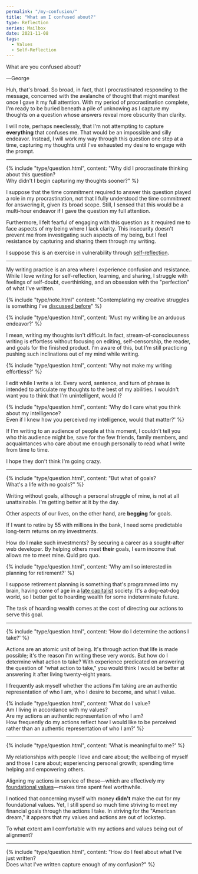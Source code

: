 ```yaml
---
permalink: "/my-confusion/"
title: "What am I confused about?"
type: Reflection
series: Mailbox
date: 2021-11-08
tags:
  - Values
  - Self-Reflection
---
```


<div class="mailbox">
  <span class="mailbox-icon"></span>

  <p>What are you confused about?</p>

  <p>—George</p>
</div>

Huh, that's broad. So broad, in fact, that I procrastinated responding to the message, concerned with the avalanche of thought that might manifest once I gave it my full attention. With my period of procrastination complete, I'm ready to be buried beneath a pile of unknowing as I capture my thoughts on a question whose answers reveal more obscurity than clarity.

I will note, perhaps needlessly, that I'm not attempting to capture **everything** that confuses me. That would be an impossible and silly endeavor. Instead, I will work my way through this question one step at a time, capturing my thoughts until I've exhausted my desire to engage with the prompt.

---

{% include "type/question.html", content: "Why did I procrastinate thinking about this question?<br>Why didn't I begin capturing my thoughts sooner?" %}

I suppose that the time commitment required to answer this question played a role in my procrastination, not that I fully understood the time commitment for answering it, given its broad scope. Still, I sensed that this would be a multi-hour endeavor if I gave the question my full attention.

Furthermore, I felt fearful of engaging with this question as it required me to face aspects of my being where I lack clarity. This insecurity doesn't prevent me from investigating such aspects of my being, but I feel resistance by capturing and sharing them through my writing.

I suppose this is an exercise in vulnerability through [self-reflection](/tags/self-reflection/).

---

My writing practice is an area where I experience confusion and resistance. While I love writing for self-reflection, learning, and sharing, I struggle with feelings of self-doubt, overthinking, and an obsession with the "perfection" of what I've written.

{% include "type/note.html" content: "Contemplating my creative struggles is something I've <a href='/one-more-thing/'>discussed before</a>" %}

{% include "type/question.html", content: 'Must my writing be an arduous endeavor?' %}

I mean, writing my thoughts isn't difficult. In fact, stream-of-consciousness writing is effortless without focusing on editing, self-censorship, the reader, and goals for the finished product. I'm aware of this, but I'm still practicing pushing such inclinations out of my mind while writing.

{% include "type/question.html", content: 'Why not make my writing effortless?' %}

I edit while I write a lot. Every word, sentence, and turn of phrase is intended to articulate my thoughts to the best of my abilities. I wouldn't want you to think that I'm unintelligent, would I?

{% include "type/question.html", content: 'Why do I care what you think about my intelligence?<br>Even if I knew how you perceived my intelligence, would that matter?' %}

If I'm writing to an audience of people at this moment, I couldn't tell you who this audience might be, save for the few friends, family members, and acquaintances who care about me enough personally to read what I write from time to time.

I hope they don't think I'm going crazy.

---

{% include "type/question.html", content: "But what of goals?<br>What's a life with no goals?" %}

Writing without goals, although a personal struggle of mine, is not at all unattainable. I'm getting better at it by the day.

Other aspects of our lives, on the other hand, are **begging** for goals.

If I want to retire by 55 with millions in the bank, I need some predictable long-term returns on my investments.

How do I make such investments? By securing a career as a sought-after web developer. By helping others meet **their** goals, I earn income that allows me to meet mine. Quid pro quo.

{% include "type/question.html", content: 'Why am I so interested in planning for retirement?' %}

I suppose retirement planning is something that's programmed into my brain, having come of age in a [late capitalist](https://en.wikipedia.org/wiki/Late_capitalism) society. It's a dog-eat-dog world, so I better get to hoarding wealth for some indeterminate future.

The task of hoarding wealth comes at the cost of directing our actions to serve this goal.

---

{% include "type/question.html", content: 'How do I determine the actions I take?' %}

Actions are an atomic unit of being. It's through action that life is made possible; it's the reason I'm writing these very words. But how do I determine what action to take? With experience predicated on answering the question of "what action to take," you would think I would be better at answering it after living twenty-eight years.

I frequently ask myself whether the actions I'm taking are an authentic representation of who I am, who I desire to become, and what I value.

{% include "type/question.html", content: 'What do I value?<br>Am I living in accordance with my values?<br>Are my actions an authentic representation of who I am?<br>How frequently do my actions reflect how I would like to be perceived rather than an authentic representation of who I am?' %}

---

{% include "type/question.html", content: 'What is meaningful to me?' %}

My relationships with people I love and care about; the wellbeing of myself and those I care about; experiencing personal growth; spending time helping and empowering others.

Aligning my actions in service of these—which are effectively my [foundational values](https://www.theminimalists.com/v/)—makes time spent feel worthwhile.

I noticed that concerning myself with money **didn't** make the cut for my foundational values. Yet, I still spend so much time striving to meet my financial goals through the actions I take. In striving for the "American dream," it appears that my values and actions are out of lockstep.

To what extent am I comfortable with my actions and values being out of alignment?

---

{% include "type/question.html", content: "How do I feel about what I've just written?<br>Does what I've written capture enough of my confusion?" %}
